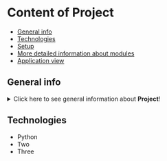 # Content of Project
* [General info](#general-info)
* [Technologies](#technologies)
* [Setup](#setup)
* [More detailed information about modules](#more-detailed-information-about-modules)
* [Application view](#application-view)


## General info
<details>
<summary>Click here to see general information about <b>Project</b>!</summary>
<b>Cipher</b>Project that shifts letters in a message to make it unreadable. Every part of Cipher  is a sample code whiche shows  how to do the following:

*Letters shifting using String module
* Write Clean Code and Typing
* Creat ABC Class
* Create Class and  class instance
* Use Facade pattern
* File Handling with Json file
* Unittesting
</details>

## Technologies
<ul>
<li> Python</li>
<li> Two</li>
<li> Three</li>
</ul>



